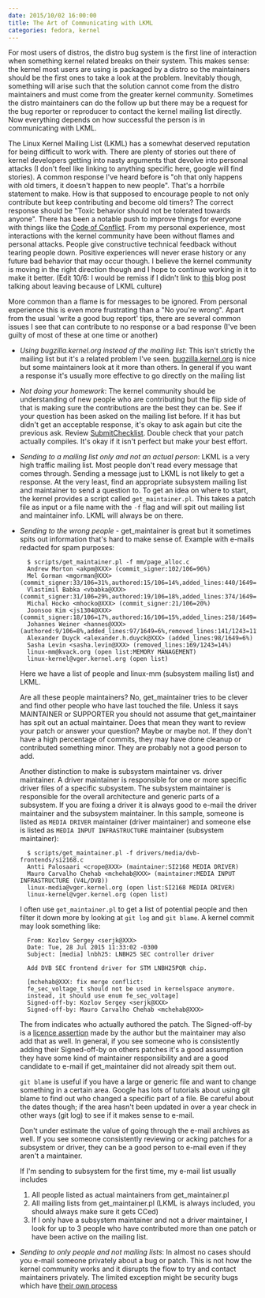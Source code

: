 ```yaml
---
date: 2015/10/02 16:00:00
title: The Art of Communicating with LKML
categories: fedora, kernel
---
```

For most users of distros, the distro bug system is the first line of interaction
when something kernel related breaks on their system. This makes sense: the
kernel most users are using is packaged by a distro so the maintainers should
be the first ones to take a look at the problem. Inevitably though, something
will arise such that the solution cannot come from the distro maintainers
and must come from the greater kernel community. Sometimes the distro
maintainers can do the follow up but there may be a request for the bug reporter
or reproducer to contact the kernel mailing list directly. Now everything
depends on how successful the person is in communicating with LKML.

The Linux Kernel Mailing List (LKML) has a somewhat deserved reputation for
being difficult to work with. There are plenty of stories out there of
kernel developers getting into nasty arguments that devolve into personal
attacks (I don't feel like linking to anything specific here, google will
find stories). A common response I've heard before is "oh that only happens
with old timers, it doesn't happen to new people". That's a horrbile
statement to make. How is that supposed to encourage people to not only
contribute but keep contributing and become old timers? The correct response
should be  "Toxic behavior should not be tolerated towards anyone".
There has been a notable push to improve things for everyone with things like the
[Code of Conflict](https://git.kernel.org/cgit/linux/kernel/git/torvalds/linux.git/tree/Documentation/CodeOfConflict).
From my personal experience, most interactions with the kernel community
have been without flames and personal attacks. People give constructive
technical feedback without tearing people down. Positive experiences
will never erase history or any future bad behavior that may occur though.
I believe the kernel community is moving in the right direction though
and I hope to continue working in it to make it better.
(Edit 10/6: I would be remiss if I didn't link to
[this](http://sarah.thesharps.us/2015/10/05/closing-a-door/) blog post
talking about leaving because of LKML culture)

More common than a flame is for messages to be ignored. From personal
experience this is even more frustrating than a "No you're wrong".
Apart from the usual 'write a good bug report' tips, there are several
common issues I see that can contribute to no response or a bad response
(I've been guilty of most of these at one time or another)

- *Using bugzilla.kernel.org instead of the mailing list*: This isn't
strictly the mailing list but it's a related problem I've seen.
[bugzilla.kernel.org](http://bugzilla.kernel.org) is nice but some maintainers look at it more than
others. In general if you want a response it's usually more effective
to go directly on the mailing list

- *Not doing your homework*: The kernel community should be understanding
of new people who are contributing but the flip side of that is making
sure the contributions are the best they can be.
See if your question has been asked on the mailing list before. If it
has but didn't get an acceptable response, it's okay to ask again
but cite the previous ask. 
Review [SubmitChecklist](https://git.kernel.org/cgit/linux/kernel/git/torvalds/linux.git/tree/Documentation/SubmitChecklist).
Double check that your patch actually compiles. It's okay if it isn't
perfect but make your best effort.

- *Sending to a mailing list only and not an actual person*: LKML is
a very high traffic mailing list. Most people don't read every message
that comes through. Sending a message just to LKML is not likely to
get a response. At the very least, find an appropriate subsystem
mailing list and maintainer to send a question to. To get an idea on
where to start, the kernel provides a script called `get_maintainer.pl`.
This takes a patch file as input or a file name with the `-f` flag and
will spit out mailing list and maintainer info. LKML will always be
on there.

- *Sending to the wrong people* - get_maintainer is great but it sometimes
spits out information that's hard to make sense of. Example with e-mails
redacted for spam purposes:

		$ scripts/get_maintainer.pl -f mm/page_alloc.c
		Andrew Morton <akpm@XXX> (commit_signer:102/106=96%)
		Mel Gorman <mgorman@XXX> (commit_signer:33/106=31%,authored:15/106=14%,added_lines:440/1649=27%,removed_lines:173/1243=14%)
		Vlastimil Babka <vbabka@XXX> (commit_signer:31/106=29%,authored:19/106=18%,added_lines:374/1649=23%,removed_lines:346/1243=28%)
		Michal Hocko <mhocko@XXX> (commit_signer:21/106=20%)
		Joonsoo Kim <js1304@XXX> (commit_signer:18/106=17%,authored:16/106=15%,added_lines:258/1649=16%,removed_lines:149/1243=12%)
		Johannes Weiner <hannes@XXX> (authored:9/106=8%,added_lines:97/1649=6%,removed_lines:141/1243=11%)
		Alexander Duyck <alexander.h.duyck@XXX> (added_lines:98/1649=6%)
		Sasha Levin <sasha.levin@XXX> (removed_lines:169/1243=14%)
		linux-mm@kvack.org (open list:MEMORY MANAGEMENT)
		linux-kernel@vger.kernel.org (open list)

	Here we have a list of people and linux-mm (subsystem mailing list) and LKML.

	Are all these people maintainers? No, get_maintainer tries to be clever and find
	other people who have last touched the file. Unless it says MAINTAINER or SUPPORTER
	you should not assume that get_maintainer has spit out an actual maintainer.
	Does that mean they want to review your patch or answer your question? Maybe or
	maybe not. If they don't have a high percentage of commits, they may have done
	cleanup or contributed something minor. They are probably not a good person to
	add.

	Another distinction to make is subsystem maintainer vs. driver maintainer.
	A driver maintainer is responsible for one or more specific
	driver files of a specific subsystem. The subsystem maintainer is responsible
	for the overall architecture and generic parts of a subsystem. If you are fixing
	a driver it is always good to e-mail the driver maintainer and the subsystem
	maintainer. In this sample, someone is listed as `MEDIA DRIVER` maintainer
	(driver maintainer)  and
	someone else is listed as `MEDIA INPUT INFRASTRUCTURE` maintainer (subsystem maintainer):

		$ scripts/get_maintainer.pl -f drivers/media/dvb-frontends/si2168.c
		Antti Palosaari <crope@XXX> (maintainer:SI2168 MEDIA DRIVER)
		Mauro Carvalho Chehab <mchehab@XXX> (maintainer:MEDIA INPUT INFRASTRUCTURE (V4L/DVB))
		linux-media@vger.kernel.org (open list:SI2168 MEDIA DRIVER)
		linux-kernel@vger.kernel.org (open list)

	I often use  `get_maintainer.pl` to get a list of potential people
	and then filter it down more by looking at `git log` and `git blame`.  A kernel
	commit may look something like:

		From: Kozlov Sergey <serjk@XXX>
		Date: Tue, 28 Jul 2015 11:33:02 -0300
		Subject: [media] lnbh25: LNBH25 SEC controller driver

		Add DVB SEC frontend driver for STM LNBH25PQR chip.

		[mchehab@XXX: fix merge conflict:
		fe_sec_voltage_t should not be used in kernelspace anymore.
		instead, it should use enum fe_sec_voltage]
		Signed-off-by: Kozlov Sergey <serjk@XXX>
		Signed-off-by: Mauro Carvalho Chehab <mchehab@XXX>

	The from indicates who actually authored the patch. The Signed-off-by
	is a [licence assertion](http://www.labbott.name/blog/2015/07/30/please-sign-off-your-patches/)
	made by the author but the maintainer may also add that as well. In general, if you
	see someone who is consistently adding their Signed-off-by on others patches it's a good
	assumption they have some kind of maintainer responsibility and are a good candidate
	to e-mail if get_maintainer did not already spit them out.

	`git blame` is useful if you have a large or generic file and want to change something
	in a certain area. Google has lots of tutorials about using git blame to find out
	who changed a specific part of a file. Be careful about the dates though; if the area
	hasn't been updated in over a year check in other ways (git log) to see if it makes
	sense to e-mail.

	Don't under estimate the value of going through the e-mail archives as well. If you
	see someone consistently reviewing or acking patches for a subsystem or driver,
	they can be a good person to e-mail even if they aren't a maintainer.

	If I'm sending to subsystem for the first time, my e-mail list usually includes

	1. All people listed as actual maintainers from get_maintainer.pl
	2. All mailing lists from get_maintainer.pl (LKML is always included, you should always make sure it gets CCed)
	3. If I only have a subsystem maintainer and not a driver maintainer, I look
	for up to 3 people who have contributed more than one patch or have been active on the
	mailing list.

- *Sending to only people and not mailing lists*: In almost no cases should you e-mail someone
privately about a bug or patch. This is not how the kernel community works and it disrupts the
flow to try and contact maintainers privately. The limited exception might be security bugs
which have [their own process](https://git.kernel.org/cgit/linux/kernel/git/torvalds/linux.git/tree/Documentation/SecurityBugs)
